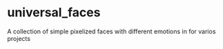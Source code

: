 # universal_faces
A collection of simple pixelized faces with different emotions in for varios projects
